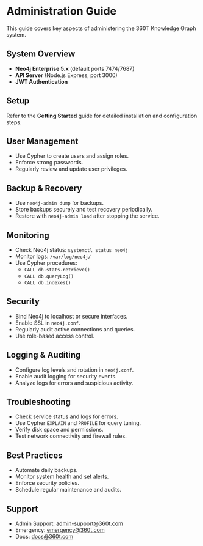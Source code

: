 # Administration Guide

This guide covers key aspects of administering the 360T Knowledge Graph system.

## System Overview

- **Neo4j Enterprise 5.x** (default ports 7474/7687)
- **API Server** (Node.js Express, port 3000)
- **JWT Authentication**

## Setup

Refer to the **Getting Started** guide for detailed installation and configuration steps.

## User Management

- Use Cypher to create users and assign roles.
- Enforce strong passwords.
- Regularly review and update user privileges.

## Backup & Recovery

- Use `neo4j-admin dump` for backups.
- Store backups securely and test recovery periodically.
- Restore with `neo4j-admin load` after stopping the service.

## Monitoring

- Check Neo4j status: `systemctl status neo4j`
- Monitor logs: `/var/log/neo4j/`
- Use Cypher procedures:
  - `CALL db.stats.retrieve()`
  - `CALL db.queryLog()`
  - `CALL db.indexes()`

## Security

- Bind Neo4j to localhost or secure interfaces.
- Enable SSL in `neo4j.conf`.
- Regularly audit active connections and queries.
- Use role-based access control.

## Logging & Auditing

- Configure log levels and rotation in `neo4j.conf`.
- Enable audit logging for security events.
- Analyze logs for errors and suspicious activity.

## Troubleshooting

- Check service status and logs for errors.
- Use Cypher `EXPLAIN` and `PROFILE` for query tuning.
- Verify disk space and permissions.
- Test network connectivity and firewall rules.

## Best Practices

- Automate daily backups.
- Monitor system health and set alerts.
- Enforce security policies.
- Schedule regular maintenance and audits.

## Support

- Admin Support: [admin-support@360t.com](mailto:admin-support@360t.com)
- Emergency: [emergency@360t.com](mailto:emergency@360t.com)
- Docs: [docs@360t.com](mailto:docs@360t.com)
